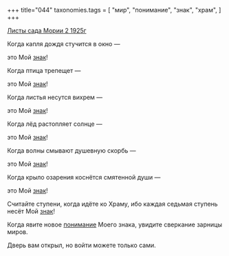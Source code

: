 +++
title="044"
taxonomies.tags = [
 "мир",
 "понимание",
 "знак",
 "храм",
]
+++

[Листы сада Мории 2 1925г](/agni/1925)

Когда капля дождя стучится в окно —    

это Мой [знак](/tags/знак)!   

Когда птица трепещет —   

это Мой [знак](/tags/знак)!   

Когда листья несутся вихрем —   

это Мой [знак](/tags/знак)!   

Когда лёд растопляет солнце —   

это Мой [знак](/tags/знак)!   

Когда волны смывают душевную скорбь —   

это Мой [знак](/tags/знак)!   

Когда крыло озарения коснётся смятенной души —   

это Мой [знак](/tags/знак)!   

Считайте ступени, когда идёте ко Храму, ибо каждая седьмая ступень несёт Мой [знак](/tags/знак)!   

Когда явите новое [понимание](/tags/понимание) Моего знака, увидите сверкание зарницы миров.   

Дверь вам открыл, но войти можете только сами.   

